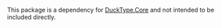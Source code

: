 This package is a dependency for [DuckType.Core](https://www.nuget.org/packages/DuckType.Core/) and not intended to be included directly.